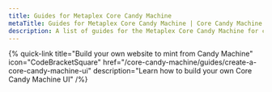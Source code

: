 ```yaml
---
title: Guides for Metaplex Core Candy Machine
metaTitle: Guides for Metaplex Core Candy Machine | Core Candy Machine
description: A list of guides for the Metaplex Core Candy Machine for creating Core based NFT collections on Solana.
---
```



{% quick-link title="Build your own website to mint from Candy Machine" icon="CodeBracketSquare" href="/core-candy-machine/guides/create-a-core-candy-machine-ui" description="Learn how to build your own Core Candy Machine UI" /%}
